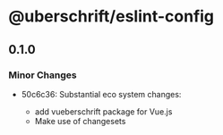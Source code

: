 # @uberschrift/eslint-config

## 0.1.0

### Minor Changes

- 50c6c36: Substantial eco system changes:

  - add vueberschrift package for Vue.js
  - Make use of changesets
